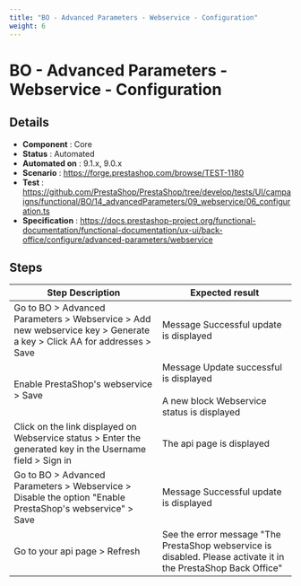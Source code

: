 ```yaml
---
title: "BO - Advanced Parameters - Webservice - Configuration"
weight: 6
---
```


# BO - Advanced Parameters - Webservice - Configuration
## Details
* **Component** : Core
* **Status** : Automated
* **Automated on** : 9.1.x, 9.0.x
* **Scenario** : https://forge.prestashop.com/browse/TEST-1180
* **Test** : https://github.com/PrestaShop/PrestaShop/tree/develop/tests/UI/campaigns/functional/BO/14_advancedParameters/09_webservice/06_configuration.ts
* **Specification** : https://docs.prestashop-project.org/functional-documentation/functional-documentation/ux-ui/back-office/configure/advanced-parameters/webservice

## Steps
| Step Description | Expected result |
| ----- | ----- |
| Go to BO > Advanced Parameters > Webservice > Add new webservice key > Generate a key > Click AA for addresses > Save | Message Successful update is displayed |
| Enable PrestaShop's webservice > Save | Message Update successful is displayed<br><br>A new block  Webservice status is displayed |
| Click on the link displayed on Webservice status > Enter the generated key in the Username field > Sign in | The api page is displayed |
| Go to BO > Advanced Parameters > Webservice > Disable the option "Enable PrestaShop's webservice" > Save | Message Successful update is displayed |
| Go to your api page > Refresh | See the error message "The PrestaShop webservice is disabled. Please activate it in the PrestaShop Back Office" |
